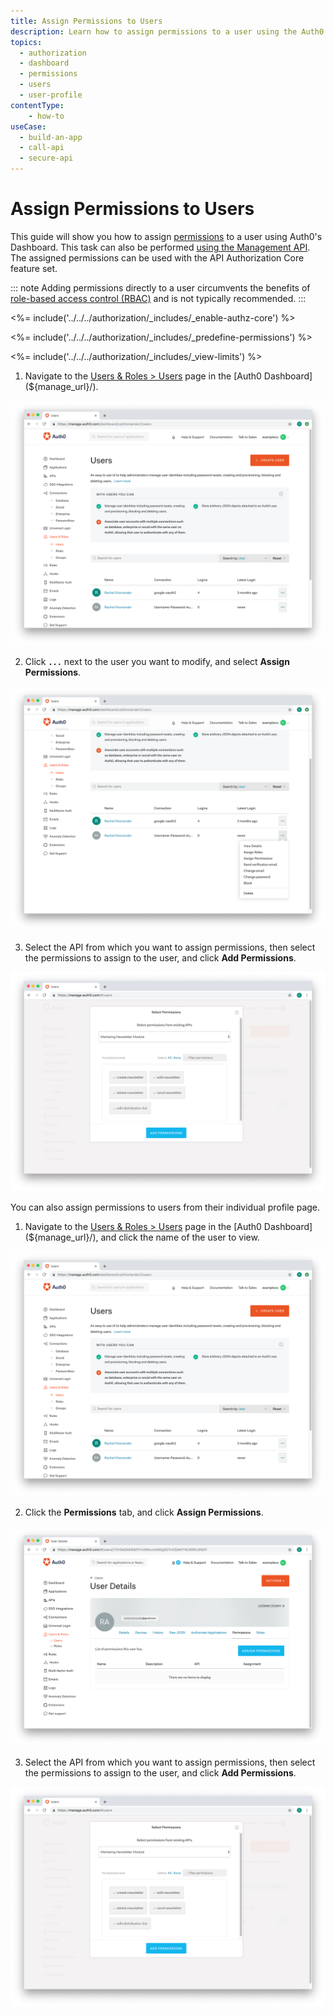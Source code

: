 ```yaml
---
title: Assign Permissions to Users
description: Learn how to assign permissions to a user using the Auth0 Management Dashboard. For use with Auth0's API Authorization Core feature set.
topics:
  - authorization
  - dashboard
  - permissions
  - users
  - user-profile
contentType: 
    - how-to
useCase:
  - build-an-app
  - call-api
  - secure-api
---
```

# Assign Permissions to Users

This guide will show you how to assign [permissions](/authorization/concepts/rbac) to a user using Auth0's Dashboard. This task can also be performed [using the Management API](/api/management/guides/users/assign-permissions-users). The assigned permissions can be used with the API Authorization Core feature set.

::: note
Adding permissions directly to a user circumvents the benefits of [role-based access control (RBAC)](/authorization/concepts/rbac) and is not typically recommended.
:::

<%= include('../../../authorization/_includes/_enable-authz-core') %>

<%= include('../../../authorization/_includes/_predefine-permissions') %>

<%= include('../../../authorization/_includes/_view-limits') %>

1. Navigate to the [Users & Roles > Users](${manage_url}/#/users) page in the [Auth0 Dashboard](${manage_url}/). 

![View Users](/media/articles/authorization/user-list.png)

2. Click **`...`** next to the user you want to modify, and select **Assign Permissions**.

![Select Assign Permissions](/media/articles/authorization/user-list-menu.png)

3. Select the API from which you want to assign permissions, then select the permissions to assign to the user, and click **Add Permissions**.

![Assign Permissions](/media/articles/authorization/user-add-permissions.png)

You can also assign permissions to users from their individual profile page.

1. Navigate to the [Users & Roles > Users](${manage_url}/#/users) page in the [Auth0 Dashboard](${manage_url}/), and click the name of the user to view.

![Select User](/media/articles/authorization/user-list.png)

2. Click the **Permissions** tab, and click **Assign Permissions**.

![View Roles](/media/articles/authorization/user-prof-empty-permissions.png)

3. Select the API from which you want to assign permissions, then select the permissions to assign to the user, and click **Add Permissions**.

![Assign Permissions](/media/articles/authorization/user-add-permissions.png)
